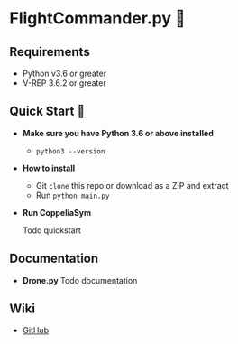 # FlightCommander.py 🚁

## Requirements

- Python v3.6 or greater
- V-REP 3.6.2 or greater

## Quick Start 🏁

- **Make sure you have Python 3.6 or above installed**

  - `python3 --version`

- **How to install** 

  - Git `clone` this repo or download as a ZIP and extract
  - Run `python main.py`

- **Run CoppeliaSym**

  Todo quickstart
  

## Documentation

- **Drone.py**
  Todo documentation


## Wiki

- [GitHub](https://github.com/gonmarmar5/FlightCommander/wiki/)